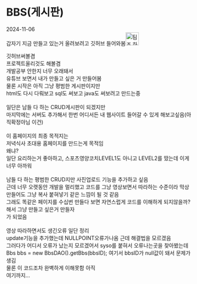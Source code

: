 # BBS(게시판)
2024-11-06</br>
갑자기 지금 만들고 있는거 올려보려고 깃허브 들어와봄<img width="35" alt="팀즈 하이파이브 아이콘" src="https://github.com/user-attachments/assets/af1ffe2d-7c13-46d0-8f60-67502a128664"></br>

깃허브써볼겸 </br>
프로젝트올리것도 해볼겸</br>
개발공부 안한지 너무 오래돼서</br>
유튜브 보면서 내가 만들고 싶은 거 만들어봄</br>
물론 시작은 아직 그냥 평범한 게시판이지만</br>
html도 다시 다뤄보고 sql도 써보고 java도 써보려고 만드는중</br>
</br>
일단은 남들 다 하는 CRUD게시판이 되겠지만</br>
마지막에는 서버도 추가해서 한번 어디서든 내 웹사이트 들어갈 수 있게 해보고싶음(아직확정아님 이건)</br>
</br>
이 홈페이지의 최종 목적지는</br>
저녁식사 초대용 홈페이지를 만드는게 목적임</br>
왜냐?</br>
일단 요리하는거 좋아하고, 스포츠영양코치LEVEL1도 아니고 LEVEL2를 땄는데 이게 너무 아까워</br>
</br>
남들 다 하는 평범한 CRUD지만 사진업로드 기능을 추가하고 싶음</br>
근데 너무 오랫동안 개발을 멀리했고 코드를 그냥 영상보면서 따라하는 수준이라 막상 만들어도 그냥 복사 붙혀넣기 같은 느낌이 될 것 같음</br>
그래도 똑같은 페이지를 수십번 만들다 보면 자연스럽게 코드를 이해하게 되지않을까? 해서 그냥 만들고 싶은거 만들자</br>
가 되었음</br>
</br>
영상 따라하면서도 생긴오류 일단 정리</br>
update기능을 추가했는데 NULLPOINT오류가나옴 근데 해결법을 모르겠음</br>
그러다가 어디서 오류가 났는지 모르겠어서 syso를 붙혀서 오류나는곳을 찾아봤는데</br>
Bbs bbs = new BbsDAO().getBbs(bbsID); 여기서 bbsID가 null값이 돼서 문제가 생김</br>
물론 이 코드조차 완벽하게 이해못함 아직</br>
여기까지...</br>
